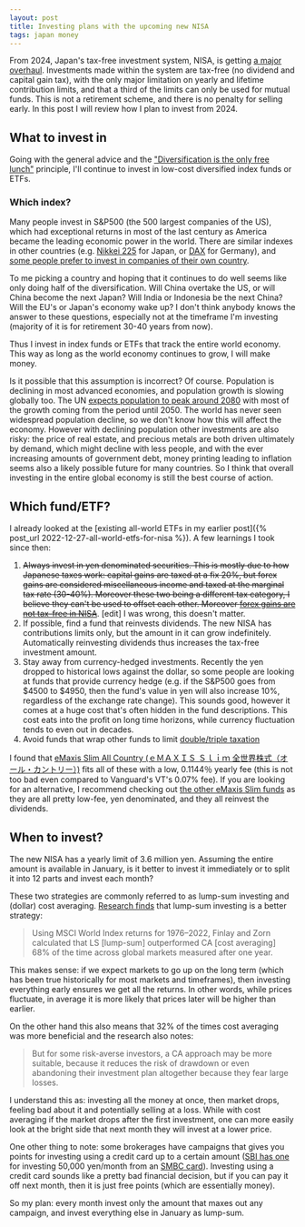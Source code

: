 ```yaml
---
layout: post
title: Investing plans with the upcoming new NISA
tags: japan money
---
```


From 2024, Japan's tax-free investment system, NISA, is getting [a major overhaul](https://www.retirejapan.com/nisa/#2024-nisa). Investments made within the system are tax-free (no dividend and capital gain tax), with the only major limitation on yearly and lifetime contribution limits, and that a third of the limits can only be used for mutual funds. This is not a retirement scheme, and there is no penalty for selling early. In this post I will review how I plan to invest from 2024.

<!--break-->

## What to invest in

Going with the general advice and the ["Diversification is the only free lunch"](https://www.netwealth.com/ourviews/diversification-is-the-only-free-lunch-in-investing/) principle, I'll continue to invest in low-cost diversified index funds or ETFs.

### Which index?

Many people invest in S&P500 (the 500 largest companies of the US), which had exceptional returns in most of the last century as America became the leading economic power in the world. There are similar indexes in other countries (e.g. [Nikkei 225](https://en.wikipedia.org/wiki/Nikkei_225) for Japan, or [DAX](https://en.wikipedia.org/wiki/DAX) for Germany), and [some people prefer to invest in companies of their own country](https://www.investopedia.com/terms/h/home-country-bias.asp).

To me picking a country and hoping that it continues to do well seems like only doing half of the diversification. Will China overtake the US, or will China become the next Japan? Will India or Indonesia be the next China? Will the EU's or Japan's economy wake up? I don't think anybody knows the answer to these questions, especially not at the timeframe I'm investing (majority of it is for retirement 30-40 years from now).

Thus I invest in index funds or ETFs that track the entire world economy. This way as long as the world economy continues to grow, I will make money. 

Is it possible that this assumption is incorrect? Of course. Population is declining in most advanced economies, and population growth is slowing globally too. The UN [expects population to peak around 2080](https://www.un.org/en/global-issues/population#:~:text=Our%20growing%20population&text=The%20world's%20population%20is%20expected,billion%20in%20the%20mid%2D2080s.) with most of the growth coming from the period until 2050. The world has never seen widespread population decline, so we don't know how this will affect the economy. However with declining population other investments are also risky: the price of real estate, and precious metals are both driven ultimately by demand, which might decline with less people, and with the ever increasing amounts of government debt, money printing leading to inflation seems also a likely possible future for many countries. So I think that overall investing in the entire global economy is still the best course of action.

## Which fund/ETF?

I already looked at the [existing all-world ETFs in my earlier post]({% post_url 2022-12-27-all-world-etfs-for-nisa %}). A few learnings I took since then:

1. ~~Always invest in yen denominated securities. This is mostly due to how Japanese taxes work: capital gains are taxed at a fix 20%, but forex gains are considered miscellaneous income and taxed at the marginal tax rate (30-40%). Moreover these two being a different tax category, I believe they can't be used to offset each other. Moreover [forex gains are not tax-free in NISA](https://info.monex.co.jp/help/us-stock/nisa-caution.html#:~:text=%E3%81%BE%E3%81%9F%E3%80%81%E7%82%BA%E6%9B%BF%E5%8F%96%E5%BC%95%E3%81%A7%E7%99%BA%E7%94%9F%E3%81%97%E3%81%9F%E7%82%BA%E6%9B%BF%E6%90%8D%E7%9B%8A%E3%81%AB%E3%81%A4%E3%81%84%E3%81%A6%E3%81%AFNISA%E3%81%AE%E5%88%B6%E5%BA%A6%E5%AF%BE%E8%B1%A1%E5%A4%96%E3%81%A8%E3%81%AA%E3%82%8A%E3%81%BE%E3%81%99%E3%80%82)~~. \[edit\] I was wrong, this doesn't matter.
2. If possible, find a fund that reinvests dividends. The new NISA has contributions limits only, but the amount in it can grow indefinitely. Automatically reinvesting dividends thus increases the tax-free investment amount.
3. Stay away from currency-hedged investments. Recently the yen dropped to historical lows against the dollar, so some people are looking at funds that provide currency hedge (e.g. if the S&P500 goes from $4500 to $4950, then the fund's value in yen will also increase 10%, regardless of the exchange rate change). This sounds good, however it comes at a huge cost that's often hidden in the fund descriptions. This cost eats into the profit on long time horizons, while currency fluctuation tends to even out in decades.
4. Avoid funds that wrap other funds to limit [double/triple taxation](https://retirewiki.jp/wiki/Japanese_global_index_funds#The_triple_taxation_problem)

I found that [eMaxis Slim All Country (ｅＭＡＸＩＳ Ｓｌｉｍ 全世界株式（オール・カントリー）)](https://emaxis.jp/fund/253425.html) fits all of these with a low, 0.1144％ yearly fee (this is not too bad even compared to Vanguard's VT's 0.07% fee). If you are looking for an alternative, I recommend checking out [the other eMaxis Slim funds](https://medium.com/@retirejapan/japans-best-mutual-fund-lineup-72ebf1500bf5) as they are all pretty low-fee, yen denominated, and they all reinvest the dividends.

## When to invest?

The new NISA has a yearly limit of 3.6 million yen. Assuming the entire amount is available in January, is it better to invest it immediately or to split it into 12 parts and invest each month?

These two strategies are commonly referred to as lump-sum investing and (dollar) cost averaging. [Research finds](https://investor.vanguard.com/investor-resources-education/news/lump-sum-investing-versus-cost-averaging-which-is-better) that lump-sum investing is a better strategy:

> Using MSCI World Index returns for 1976–2022, Finlay and Zorn calculated that LS [lump-sum] outperformed CA [cost  averaging] 68% of the time across global markets measured after one year.

This makes sense: if we expect markets to go up on the long term (which has been true historically for most markets and timeframes), then investing everything early ensures we get all the returns. In other words, while prices fluctuate, in average it is more likely that prices later will be higher than earlier.

On the other hand this also means that 32% of the times cost averaging was more beneficial and the research also notes: 

> But for some risk-averse investors, a CA approach may be more suitable, because it reduces the risk of drawdown or even abandoning their investment plan altogether because they fear large losses.

I understand this as: investing all the money at once, then market drops, feeling bad about it and potentially selling at a loss. While with cost averaging if the market drops after the first investment, one can more easily look at the bright side that next month they will invest at a lower price.

One other thing to note: some brokerages have campaigns that gives you points for investing using a credit card up to a certain amount ([SBI has one](https://go.sbisec.co.jp/lp/sbixsmcc_211213.html) for investing 50,000 yen/month from an [SMBC card](https://www.smbc-card.com/mem/for_sbi/index.jsp)). Investing using a credit card sounds like a pretty bad financial decision, but if you can pay it off next month, then it is just free points (which are essentially money). 

So my plan: every month invest only the amount that maxes out any campaign, and invest everything else in January as lump-sum.
